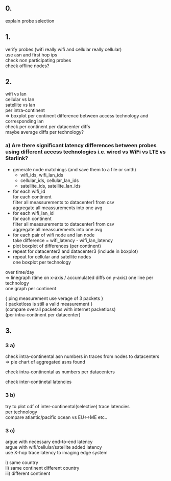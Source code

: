 ## 0.
explain probe selection


## 1.
verify probes (wifi really wifi and cellular really cellular)  
 use asn and first hop ips   
check non participating probes  
check offline nodes?  


## 2.
wifi vs lan  
cellular vs lan  
satellite vs lan  
per intra-continent  
=> boxplot per continent difference between access technology and corresponding lan  
check per continent per datacenter diffs  
maybe average diffs per technology?  

### a) Are there significant latency differences between probes using different access technologies i.e. wired vs WiFi vs LTE vs Starlink?
- generate node matchings (and save them to a file or smth)
    - wifi_ids, wifi_lan_ids
    - cellular_ids, cellular_lan_ids
    - satellite_ids, satellite_lan_ids
- for each wifi_id  
  for each continent  
  filter all meassurements to datacenter1 from csv  
  aggregate all meassurements into one avg  
- for each wifi_lan_id  
  for each continent  
  filter all meassurements to datacenter1 from csv  
  aggregate all meassurements into one avg  
- for each pair of wifi node and lan node  
  take difference = wifi_latency - wifi_lan_latency  
- plot boxplot of differences (per continent)
- repeat for datacenter2 and datacenter3 (include in boxplot)
- repeat for cellular and satellite nodes  
  one boxplot per technology


over time/day  
=> linegraph (time on x-axis / accumulated diffs on y-axis) one line per technology  
one graph per continent  

{ ping measurement use verage of 3 packets }  
{ packetloss is still a valid measurement }  
(compare overall packetlos with internet packetloss)  
(per intra-continent per datacenter)  


## 3.
### 3 a)
check intra-continental asn numbers in traces from nodes to datacenters  
=> pie chart of aggregated asns found  

check intra-continental as numbers per datacenters  

check inter-continetal latencies  

### 3 b)
try to plot cdf of inter-continental(selective) trace latencies  
 per technology  
compare atlantic/pacific ocean vs EU<->ME etc..  

### 3 c)
argue with necessary end-to-end latency  
argue with wifi/cellular/satellite added latency  
use X-hop trace latency to imaging edge system  

i) same country  
ii) same continent different country  
iii) different continent  

